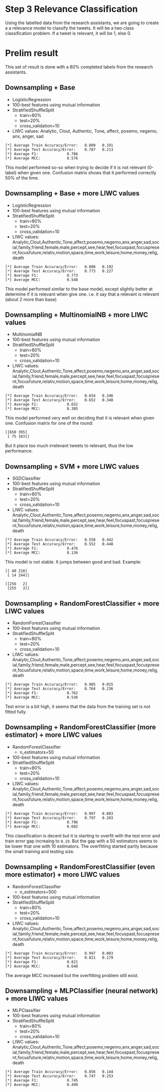 # Step 3 Relevance Classification
Using the labelled data from the research assistants, we are going to create a a relevance model to classify the tweets.
It will be a two class classification problem.
If a tweet is relevant, it will be 1, else 0.

# Prelim result
This set of result is done with a 80% completed labels from the research assistants.

## Downsampling + Base

- LogisticRegression
- 100-best features using mutual information 
- StratifiedShuffleSplit
    - train=80%
    - test=20%
    - cross_validation=10
- LIWC values: Analytic, Clout, Authentic, Tone, affect, posemo, negemo, anx, anger, sad

```
[*] Average Train Accuracy/Error: 	0.809	0.191
[*] Average Test Accuracy/Error: 	0.787	0.213
[*] Average F1: 			0.786
[*] Average MCC: 			0.576
```

This model performed so-so when trying to decide if it is not relevant (0-label) when given one.
Confusion matrix shows that it performed correctly 50% of the time.

## Downsampling + Base + more LIWC values

- LogisticRegression
- 100-best features using mutual information
- StratifiedShuffleSplit
    - train=80%
    - test=20%
    - cross_validation=10
- LIWC values: Analytic,Clout,Authentic,Tone,affect,posemo,negemo,anx,anger,sad,social,family,friend,female,male,percept,see,hear,feel,focuspast,focuspresent,focusfuture,relativ,motion,space,time,work,leisure,home,money,relig,death

```
[*] Average Train Accuracy/Error: 	0.808	0.192
[*] Average Test Accuracy/Error: 	0.773	0.227
[*] Average F1: 			0.773
[*] Average MCC: 			0.548
```

This model performed similar to the base model, except slightly better at determine if it is relevant when give one.
i.e. it say that a relevant is relevant (about 2 more than base) 

## Downsampling + MultinomialNB + more LIWC values

- MultinomialNB
- 100-best features using mutual information
- StratifiedShuffleSplit
    - train=80%
    - test=20%
    - cross_validation=10
- LIWC values: Analytic,Clout,Authentic,Tone,affect,posemo,negemo,anx,anger,sad,social,family,friend,female,male,percept,see,hear,feel,focuspast,focuspresent,focusfuture,relativ,motion,space,time,work,leisure,home,money,relig,death

```
[*] Average Train Accuracy/Error: 	0.654	0.346
[*] Average Test Accuracy/Error: 	0.652	0.348
[*] Average F1: 			0.652
[*] Average MCC: 			0.305
```

This model performed very well on deciding that it is relevant when given one.
Confusion matrix for one of the round:
```
[[650 395]
 [ 75 183]]
```
But it place too much irrelevant tweets to relevant, thus the low performance.

## Downsampling + SVM + more LIWC values

- SGDClassifier
- 100-best features using mutual information
- StratifiedShuffleSplit
    - train=80%
    - test=20%
    - cross_validation=10
- LIWC values: Analytic,Clout,Authentic,Tone,affect,posemo,negemo,anx,anger,sad,social,family,friend,female,male,percept,see,hear,feel,focuspast,focuspresent,focusfuture,relativ,motion,space,time,work,leisure,home,money,relig,death

```
[*] Average Train Accuracy/Error: 	0.558	0.442
[*] Average Test Accuracy/Error: 	0.552	0.448
[*] Average F1: 			0.476
[*] Average MCC: 			0.136
```

This model is not stable. It jumps between good and bad.
Example:
```
[[ 40 218]
 [ 14 244]]
 
[[256   2]
 [255   3]]
```

## Downsampling + RandomForestClassifier + more LIWC values

- RandomForestClassifier
- 100-best features using mutual information
- StratifiedShuffleSplit
    - train=80%
    - test=20%
    - cross_validation=10
- LIWC values: Analytic,Clout,Authentic,Tone,affect,posemo,negemo,anx,anger,sad,social,family,friend,female,male,percept,see,hear,feel,focuspast,focuspresent,focusfuture,relativ,motion,space,time,work,leisure,home,money,relig,death

```
[*] Average Train Accuracy/Error: 	0.985	0.015
[*] Average Test Accuracy/Error: 	0.764	0.236
[*] Average F1: 			0.762
[*] Average MCC: 			0.536
```

Test error is a bit high, it seems that the data from the training set is not fitted fully.

## Downsampling + RandomForestClassifier (more estimator) + more LIWC values

- RandomForestClassifier
    - n_estimators=50
- 100-best features using mutual information
- StratifiedShuffleSplit
    - train=80%
    - test=20%
    - cross_validation=10
- LIWC values: Analytic,Clout,Authentic,Tone,affect,posemo,negemo,anx,anger,sad,social,family,friend,female,male,percept,see,hear,feel,focuspast,focuspresent,focusfuture,relativ,motion,space,time,work,leisure,home,money,relig,death

```
[*] Average Train Accuracy/Error: 	0.997	0.003
[*] Average Test Accuracy/Error: 	0.797	0.203
[*] Average F1: 			0.796
[*] Average MCC: 			0.602
```

This classification is decent but it is starting to overfit with the test error and train error gap increaing to `0.19`.
But the gap with a 50 estimators seems to be lower that one with 10 estimators.
The overfitting started partly because the small training and testing size.

## Downsampling + RandomForestClassifier (even more estimator) + more LIWC values

- RandomForestClassifier
    - n_estimators=500
- 100-best features using mutual information
- StratifiedShuffleSplit
    - train=80%
    - test=20%
    - cross_validation=10
- LIWC values: Analytic,Clout,Authentic,Tone,affect,posemo,negemo,anx,anger,sad,social,family,friend,female,male,percept,see,hear,feel,focuspast,focuspresent,focusfuture,relativ,motion,space,time,work,leisure,home,money,relig,death

```
[*] Average Train Accuracy/Error: 	0.997	0.003
[*] Average Test Accuracy/Error: 	0.821	0.179
[*] Average F1: 			0.821
[*] Average MCC: 			0.648
```

The average MCC increased but the overfitting problem still exist.

## Downsampling + MLPClassifier (neural network) + more LIWC values

- MLPClassifier
- 100-best features using mutual information
- StratifiedShuffleSplit
    - train=80%
    - test=20%
    - cross_validation=10
- LIWC values: Analytic,Clout,Authentic,Tone,affect,posemo,negemo,anx,anger,sad,social,family,friend,female,male,percept,see,hear,feel,focuspast,focuspresent,focusfuture,relativ,motion,space,time,work,leisure,home,money,relig,death

```
[*] Average Train Accuracy/Error: 	0.856	0.144
[*] Average Test Accuracy/Error: 	0.747	0.253
[*] Average F1: 			0.745
[*] Average MCC: 			0.499
```
